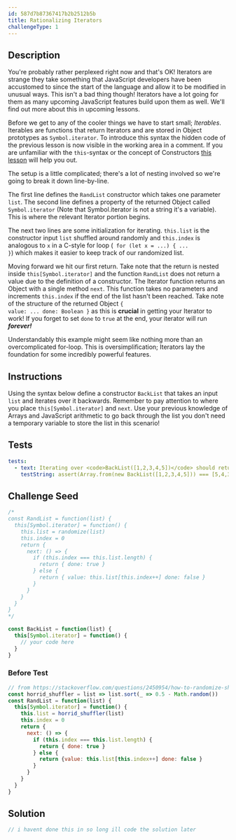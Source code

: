 ```yaml
---
id: 587d7b87367417b2b2512b5b
title: Rationalizing Iterators
challengeType: 1
---
```


## Description
<section id='description'>
You're probably rather perplexed right now and that's OK! Iterators are strange they take something that JavaScript developers have been accustomed to since the start of the language and allow it to be modified in unusual ways. This isn't a bad thing though! Iterators have a lot going for them as many upcoming JavaScript features build upon them as well. We'll find out more about this in upcoming lessons.


Before we get to any of the cooler things we have to start small; <i>Iterables</i>. Iterables are functions that return Iterators and are stored in Object prototypes as <code>Symbol.iterator</code>. To introduce this syntax the hidden code of the previous lesson is now visible in the working area in a comment. If you are unfamiliar with the <code>this</code>-syntax or the concept of Constructors <a href='https://learn.freecodecamp.org/javascript-algorithms-and-data-structures/object-oriented-programming/define-a-constructor-function'>this lesson</a> will help you out.

The setup is a little complicated; there's a lot of nesting involved so we're going to break it down line-by-line.

The first line defines the <code>RandList</code> constructor which takes one parameter <code>list</code>. The second line defines a property of the returned Object called <code>Symbol.iterator</code> (Note that Symbol.iterator is not a string it's a variable). This is where the relevant Iterator portion begins.

The next two lines are some initialization for iterating. <code>this.list</code> is the constructor input <code>list</code> shuffled around randomly and <code>this.index</code> is analogous to <code>x</code> in a C-style for loop (<code> for (let x = ...) { ... }</code>) which makes it easier to keep track of our randomized list.

Moving forward we hit our first return. Take note that the return is nested inside <code>this[Symbol.iterator]</code> and the function <code>RandList</code> does not return a value due to the definition of a constructor. The Iterator function returns an Object with a single method <code>next</code>. This function takes no parameters and increments <code>this.index</code> if the end of the list hasn't been reached. Take note of the structure of the returned Object <code>{ value: ... done: Boolean }</code> as this is <strong>crucial</strong> in getting your Iterator to work! If you forget to set <code>done</code> to <code>true</code> at the end, your iterator will run <strong><i>forever!</i></strong>

Understandably this example might seem like nothing more than an overcomplicated for-loop. This is oversimplification; Iterators lay the foundation for some incredibly powerful features.

</section>

## Instructions
<section id='instructions'>
Using the syntax below define a constructor <code>BackList</code> that takes an input <code>list</code> and iterates over it backwards. Remember to pay attention to where you place <code>this[Symbol.iterator]</code> and <code>next</code>. Use your previous knowledge of Arrays and JavaScript arithmetic to go back through the list you don't need a temporary variable to store the list in this scenario!
</section>

## Tests
<section id='tests'>

```yml
tests:
  - text: Iterating over <code>BackList([1,2,3,4,5])</code> should return <code>[5,4,3,2,1]<code>.
    testString: assert(Array.from(new BackList([1,2,3,4,5])) === [5,4,3,2,1], JSON.stringify(test))
```

</section>

## Challenge Seed
<section id='challengeSeed'>

<div id='js-seed'>

```js
/*
const RandList = function(list) {
  this[Symbol.iterator] = function() {
    this.list = randomize(list)
    this.index = 0
    return {
      next: () => {
        if (this.index === this.list.length) {
          return { done: true }
        } else {
          return { value: this.list[this.index++] done: false }
        }
      }
    }
  }
}
*/

const BackList = function(list) {
  this[Symbol.iterator] = function() {
    // your code here
  }
}
```

</div>

### Before Test
<div id="js-setup">

```js
// from https://stackoverflow.com/questions/2450954/how-to-randomize-shuffle-a-javascript-array
const horrid_shuffler = list => list.sort(_ => 0.5 - Math.random())
const RandList = function(list) {
  this[Symbol.iterator] = function() {
    this.list = horrid_shuffler(list)
    this.index = 0
    return {
      next: () => {
        if (this.index === this.list.length) {
          return { done: true }
        } else {
          return {value: this.list[this.index++] done: false }
        }
      }
    }
  }
}
```
</div>

</section>

## Solution
<section id='solution'>

```js
// i havent done this in so long ill code the solution later
```
</section>
